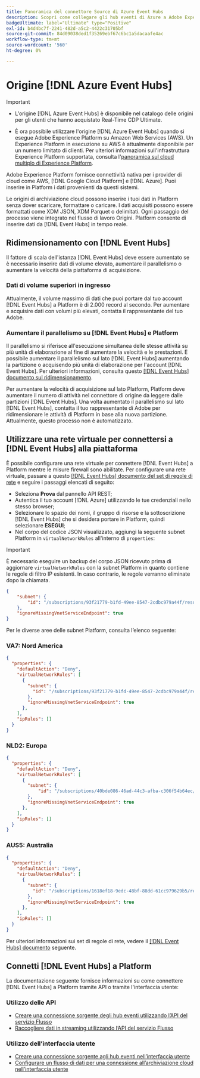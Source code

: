 ```yaml
---
title: Panoramica del connettore Source di Azure Event Hubs
description: Scopri come collegare gli hub eventi di Azure a Adobe Experience Platform utilizzando le API o l’interfaccia utente.
badgeUltimate: label="Ultimate" type="Positive"
exl-id: b4d4bc7f-2241-482d-a5c2-4422c31705bf
source-git-commit: 84d09038ded1f35269ebf67c6bc1a5dacaafe4ac
workflow-type: tm+mt
source-wordcount: '560'
ht-degree: 0%

---
```


# Origine [!DNL Azure Event Hubs]

>[!IMPORTANT]
>
>* L&#39;origine [!DNL Azure Event Hubs] è disponibile nel catalogo delle origini per gli utenti che hanno acquistato Real-Time CDP Ultimate.
>
>* È ora possibile utilizzare l&#39;origine [!DNL Azure Event Hubs] quando si esegue Adobe Experience Platform su Amazon Web Services (AWS). Un Experience Platform in esecuzione su AWS è attualmente disponibile per un numero limitato di clienti. Per ulteriori informazioni sull&#39;infrastruttura Experience Platform supportata, consulta l&#39;[panoramica sul cloud multiplo di Experience Platform](../../../landing/multi-cloud.md).

Adobe Experience Platform fornisce connettività nativa per i provider di cloud come AWS, [!DNL Google Cloud Platform] e [!DNL Azure]. Puoi inserire in Platform i dati provenienti da questi sistemi.

Le origini di archiviazione cloud possono inserire i tuoi dati in Platform senza dover scaricare, formattare o caricare. I dati acquisiti possono essere formattati come XDM JSON, XDM Parquet o delimitati. Ogni passaggio del processo viene integrato nel flusso di lavoro Origini. Platform consente di inserire dati da [!DNL Event Hubs] in tempo reale.

## Ridimensionamento con [!DNL Event Hubs]

Il fattore di scala dell&#39;istanza [!DNL Event Hubs] deve essere aumentato se è necessario inserire dati di volume elevato, aumentare il parallelismo o aumentare la velocità della piattaforma di acquisizione.

### Dati di volume superiori in ingresso

Attualmente, il volume massimo di dati che puoi portare dal tuo account [!DNL Event Hubs] a Platform è di 2.000 record al secondo. Per aumentare e acquisire dati con volumi più elevati, contatta il rappresentante del tuo Adobe.

### Aumentare il parallelismo su [!DNL Event Hubs] e Platform

Il parallelismo si riferisce all&#39;esecuzione simultanea delle stesse attività su più unità di elaborazione al fine di aumentare la velocità e le prestazioni. È possibile aumentare il parallelismo sul lato [!DNL Event Hubs] aumentando la partizione o acquisendo più unità di elaborazione per l&#39;account [!DNL Event Hubs]. Per ulteriori informazioni, consulta questo [[!DNL Event Hubs] documento sul ridimensionamento](https://docs.microsoft.com/en-us/azure/event-hubs/event-hubs-scalability).

Per aumentare la velocità di acquisizione sul lato Platform, Platform deve aumentare il numero di attività nel connettore di origine da leggere dalle partizioni [!DNL Event Hubs]. Una volta aumentato il parallelismo sul lato [!DNL Event Hubs], contatta il tuo rappresentante di Adobe per ridimensionare le attività di Platform in base alla nuova partizione. Attualmente, questo processo non è automatizzato.

## Utilizzare una rete virtuale per connettersi a [!DNL Event Hubs] alla piattaforma

È possibile configurare una rete virtuale per connettere [!DNL Event Hubs] a Platform mentre le misure firewall sono abilitate. Per configurare una rete virtuale, passare a questo [[!DNL Event Hubs] documento del set di regole di rete](https://learn.microsoft.com/en-us/azure/event-hubs/network-security) e seguire i passaggi elencati di seguito:

* Seleziona **Prova** dal pannello API REST;
* Autentica il tuo account [!DNL Azure] utilizzando le tue credenziali nello stesso browser;
* Selezionare lo spazio dei nomi, il gruppo di risorse e la sottoscrizione [!DNL Event Hubs] che si desidera portare in Platform, quindi selezionare **ESEGUI**;
* Nel corpo del codice JSON visualizzato, aggiungi la seguente subnet Platform in `virtualNetworkRules` all&#39;interno di `properties`:


>[!IMPORTANT]
>
>È necessario eseguire un backup del corpo JSON ricevuto prima di aggiornare `virtualNetworkRules` con la subnet Platform in quanto contiene le regole di filtro IP esistenti. In caso contrario, le regole verranno eliminate dopo la chiamata.


```json
{
    "subnet": {
        "id": "/subscriptions/93f21779-b1fd-49ee-8547-2cdbc979a44f/resourceGroups/ethos_12_prod_va7_network/providers/Microsoft.Network/virtualNetworks/ethos_12_prod_va7_network_10_19_144_0_22/subnets/ethos_12_prod_va7_network_10_19_144_0_22"
    },
    "ignoreMissingVnetServiceEndpoint": true
}
```

Per le diverse aree delle subnet Platform, consulta l’elenco seguente:

### VA7: Nord America

```json
{
  "properties": {
    "defaultAction": "Deny",
    "virtualNetworkRules": [
      {
        "subnet": {
          "id": "/subscriptions/93f21779-b1fd-49ee-8547-2cdbc979a44f/resourceGroups/ethos_12_prod_va7_network/providers/Microsoft.Network/virtualNetworks/ethos_12_prod_va7_network_10_19_144_0_22/subnets/ethos_12_prod_va7_network_10_19_144_0_22"
        },
        "ignoreMissingVnetServiceEndpoint": true
      },
    ],
    "ipRules": []
  }
}
```

### NLD2: Europa

```json
{
  "properties": {
    "defaultAction": "Deny",
    "virtualNetworkRules": [
      {
        "subnet": {
            "id": "/subscriptions/40bde086-46ad-44c3-afba-c306f54b64ec/resourceGroups/ethos_12_prod_nld2_network/providers/Microsoft.Network/virtualNetworks/ethos_12_prod_nld2-vnet/subnets/ethos_12_prod_nld2_network_10_20_40_0_23"
        }, 
        "ignoreMissingVnetServiceEndpoint": true
      },
    ],
    "ipRules": []
  }
}
```

### AUS5: Australia

```json
{
  "properties": {
    "defaultAction": "Deny",
    "virtualNetworkRules": [
      {
        "subnet": {
          "id": "/subscriptions/1618ef18-9edc-48bf-88dd-61cc979629b5/resourceGroups/ethos_12_prod_aus5_network/providers/Microsoft.Network/virtualNetworks/ethos_12_prod_aus5-vnet/subnets/ethos_12_prod_aus5_network_10_21_116_0_22"
        },
        "ignoreMissingVnetServiceEndpoint": true
      },
    ],
    "ipRules": []
  }
}
```

Per ulteriori informazioni sui set di regole di rete, vedere il [[!DNL Event Hubs] documento](https://learn.microsoft.com/en-us/azure/event-hubs/network-security) seguente.

## Connetti [!DNL Event Hubs] a Platform

La documentazione seguente fornisce informazioni su come connettere [!DNL Event Hubs] a Platform tramite API o tramite l&#39;interfaccia utente:

### Utilizzo delle API

* [Creare una connessione sorgente degli hub eventi utilizzando l’API del servizio Flusso](../../tutorials/api/create/cloud-storage/eventhub.md)
* [Raccogliere dati in streaming utilizzando l’API del servizio Flusso](../../tutorials/api/collect/streaming.md)

### Utilizzo dell’interfaccia utente

* [Creare una connessione sorgente agli hub eventi nell’interfaccia utente](../../tutorials/ui/create/cloud-storage/eventhub.md)
* [Configurare un flusso di dati per una connessione all’archiviazione cloud nell’interfaccia utente](../../tutorials/ui/dataflow/streaming/cloud-storage-streaming.md)
